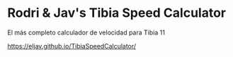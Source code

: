 # Rodri & Jav's Tibia Speed Calculator

El más completo calculador de velocidad  para Tibia 11

https://eljav.github.io/TibiaSpeedCalculator/
